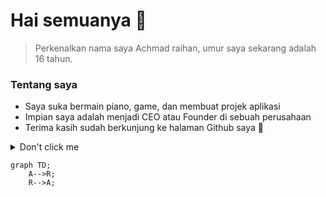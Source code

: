 <!-- START -->

# Hai semuanya 👋

<!-- About personal -->
> Perkenalkan nama saya Achmad raihan, umur saya sekarang adalah 16 tahun.

### Tentang saya
- Saya suka bermain piano, game, dan membuat projek aplikasi
- Impian saya adalah menjadi CEO atau Founder di sebuah perusahaan
- Terima kasih sudah berkunjung ke halaman Github saya 🤗

<details><summary>Don't click me</summary>
<p> 
    
```java
    System.out.println("I <3 you.");
```
    
</p>
</details>
        
```mermaid
graph TD;
    A-->R;
    R-->A;
```

<!-- ## 🏆 My statistics -->

<!-- Most languages -->

<!-- [![Top Langs](https://github-readme-stats.vercel.app/api/top-langs/?username=Ahmad3296&layout=compact)](https://github.com/Ahmad3296/github-readme-stats) -->

<!-- END -->
